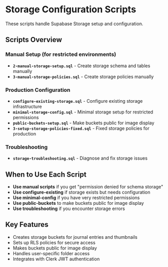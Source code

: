# Storage Configuration Scripts

These scripts handle Supabase Storage setup and configuration.

## Scripts Overview

### Manual Setup (for restricted environments)
- **`2-manual-storage-setup.sql`** - Create storage schema and tables manually
- **`3-manual-storage-policies.sql`** - Create storage policies manually

### Production Configuration
- **`configure-existing-storage.sql`** - Configure existing storage infrastructure
- **`minimal-storage-config.sql`** - Minimal storage setup for restricted permissions
- **`public-buckets-setup.sql`** - Make buckets public for image display
- **`3-setup-storage-policies-fixed.sql`** - Fixed storage policies for production

### Troubleshooting
- **`storage-troubleshooting.sql`** - Diagnose and fix storage issues

## When to Use Each Script

- **Use manual scripts** if you get "permission denied for schema storage"
- **Use configure-existing** if storage exists but needs configuration
- **Use minimal-config** if you have very restricted permissions
- **Use public-buckets** to make buckets public for image display
- **Use troubleshooting** if you encounter storage errors

## Key Features

- Creates storage buckets for journal entries and thumbnails
- Sets up RLS policies for secure access
- Makes buckets public for image display
- Handles user-specific folder access
- Integrates with Clerk JWT authentication
